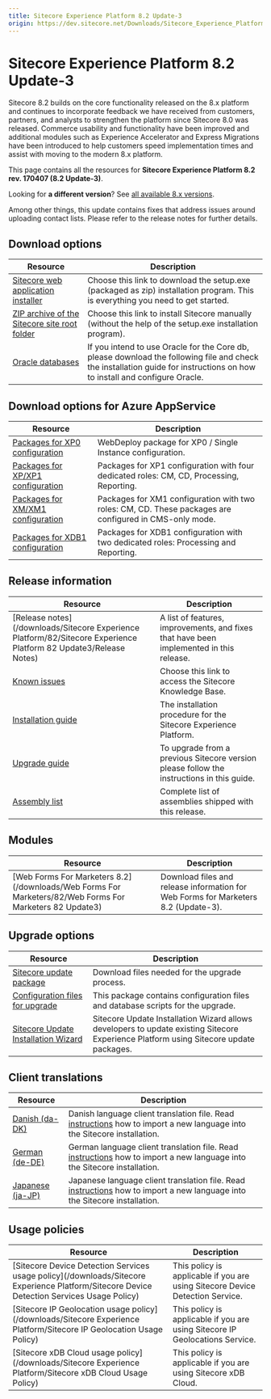 ```yaml
---
title: Sitecore Experience Platform 8.2 Update-3
origin: https://dev.sitecore.net/Downloads/Sitecore_Experience_Platform/82/Sitecore_Experience_Platform_82_Update3.aspx
---
```



Sitecore Experience Platform 8.2 Update-3
=========================================

Sitecore 8.2 builds on the core functionality released on the 8.x platform and continues to incorporate feedback we have received from customers, partners, and analysts to strengthen the platform since Sitecore 8.0 was released. Commerce usability and functionality have been improved and additional modules such as Experience Accelerator and Express Migrations have been introduced to help customers speed implementation times and assist with moving to the modern 8.x platform.

This page contains all the resources for **Sitecore Experience Platform 8.2 rev. 170407 (8.2 Update-3)**.

Looking for **a different version**? See [all available 8.x versions](/downloads/Sitecore_Experience_Platform).

Among other things, this update contains fixes that address issues around uploading contact lists. Please refer to the release notes for further details.

Download options
----------------

| Resource | Description |
| --- | --- |
| [Sitecore web application installer](https://sitecoredev.azureedge.net/~/media/D193BD2F1B9C4FF192392B7A4DFC087E.ashx?date=20170411T134704) | Choose this link to download the setup.exe (packaged as zip) installation program. This is everything you need to get started. |
| [ZIP archive of the Sitecore site root folder](https://sitecoredev.azureedge.net/~/media/203A8170D4664A41A8900E7AFEFC803F.ashx?date=20170411T135035) | Choose this link to install Sitecore manually (without the help of the setup.exe installation program). |
| [Oracle databases](https://sitecoredev.azureedge.net/~/media/A8EB1D25676E45688429CB8DAB6F3E3E.ashx?date=20170411T134741) | If you intend to use Oracle for the Core db, please download the following file and check the installation guide for instructions on how to install and configure Oracle. |

Download options for Azure AppService
-------------------------------------

| Resource | Description |
| --- | --- |
| [Packages for XP0 configuration](https://sitecoredev.azureedge.net/~/media/62659A7E36174890B2C29AF3D9486714.ashx?date=20170411T135719) | WebDeploy package for XP0 / Single Instance configuration. |
| [Packages for XP/XP1 configuration](https://sitecoredev.azureedge.net/~/media/1D2E11B939A74B4D82AC79096609A589.ashx?date=20170411T140402) | Packages for XP1 configuration with four dedicated roles: CM, CD, Processing, Reporting. |
| [Packages for XM/XM1 configuration](https://sitecoredev.azureedge.net/~/media/9822E0F8587B486E8A6D38E09446CF8B.ashx?date=20170411T135339) | Packages for XM1 configuration with two roles: CM, CD. These packages are configured in CMS-only mode. |
| [Packages for XDB1 configuration](https://sitecoredev.azureedge.net/~/media/58E227A6E32E4C73855DED111769452F.ashx?date=20170817T134322) | Packages for XDB1 configuration with two dedicated roles: Processing and Reporting. |

Release information
-------------------

| Resource | Description |
| --- | --- |
| [Release notes](/downloads/Sitecore Experience Platform/82/Sitecore Experience Platform 82 Update3/Release Notes) | A list of features, improvements, and fixes that have been implemented in this release. |
| [Known issues](https://kb.sitecore.net/articles/631685) | Choose this link to access the Sitecore Knowledge Base. |
| [Installation guide](https://sitecoredev.azureedge.net/~/media/EA33C5570E094E00981BF3CE2859A86B.ashx?date=20180206T092711) | The installation procedure for the Sitecore Experience Platform. |
| [Upgrade guide](https://sitecoredev.azureedge.net/~/media/C2B1063C153842588A01736C2241FF07.ashx?date=20200330T131817) | To upgrade from a previous Sitecore version please follow the instructions in this guide. |
| [Assembly list](https://sitecoredev.azureedge.net/~/media/FDC4707500DC4B1DA9D942F1DDD4AAD1.ashx?date=20170411T141223) | Complete list of assemblies shipped with this release. |

Modules
-------

| Resource | Description |
| --- | --- |
| [Web Forms For Marketers 8.2](/downloads/Web Forms For Marketers/82/Web Forms For Marketers 82 Update3) | Download files and release information for Web Forms for Marketers 8.2 (Update-3). |

Upgrade options
---------------

| Resource | Description |
| --- | --- |
| [Sitecore update package](https://sitecoredev.azureedge.net/~/media/3E928D9A8D3444108C4E404715BAEC66.ashx?date=20170411T134357) | Download files needed for the upgrade process. |
| [Configuration files for upgrade](https://sitecoredev.azureedge.net/~/media/E8D964EC6A7F4686A90E52A97DF52075.ashx?date=20170411T134109) | This package contains configuration files and database scripts for the upgrade. |
| [Sitecore Update Installation Wizard](https://sitecoredev.azureedge.net/~/media/67D110B12D0948B2A367F9EB9DE13FB2.ashx?date=20161228T231541) | Sitecore Update Installation Wizard allows developers to update existing Sitecore Experience Platform using Sitecore update packages. |

Client translations
-------------------

| Resource | Description |
| --- | --- |
| [Danish (da-DK)](https://sitecoredev.azureedge.net/~/media/A1B1612D651E4D5CB2F19D15957B21EC.ashx?date=20170411T134143) | Danish language client translation file. Read [instructions](~/link?_id=D72CBF8CE581436CBBCAEE896C8646F7&_z=z) how to import a new language into the Sitecore installation. |
| [German (de-DE)](https://sitecoredev.azureedge.net/~/media/2597B11430174464BD2E0288F8B20038.ashx?date=20170411T134143) | German language client translation file. Read [instructions](~/link?_id=D72CBF8CE581436CBBCAEE896C8646F7&_z=z) how to import a new language into the Sitecore installation. |
| [Japanese (ja-JP)](https://sitecoredev.azureedge.net/~/media/C6D454B96E704D00B48EE51ABA295654.ashx?date=20170411T134143) | Japanese language client translation file. Read [instructions](~/link?_id=D72CBF8CE581436CBBCAEE896C8646F7&_z=z) how to import a new language into the Sitecore installation. |

Usage policies
--------------

| Resource | Description |
| --- | --- |
| [Sitecore Device Detection Services usage policy](/downloads/Sitecore Experience Platform/Sitecore Device Detection Services Usage Policy) | This policy is applicable if you are using Sitecore Device Detection Service. |
| [Sitecore IP Geolocation usage policy](/downloads/Sitecore Experience Platform/Sitecore IP Geolocation Usage Policy) | This policy is applicable if you are using Sitecore IP Geolocations Service. |
| [Sitecore xDB Cloud usage policy](/downloads/Sitecore Experience Platform/Sitecore xDB Cloud Usage Policy) | This policy is applicable if you are using Sitecore xDB Cloud. |